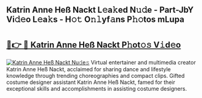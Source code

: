 ## Katrin Anne Heß Nackt L𝚎a𝚔ed N𝚞𝚍e - Part-JbY Vi𝚍𝚎o L𝚎a𝚔s - H𝚘𝚝 O𝚗𝚕yf𝚊ns P𝚑𝚘tos mLupa

# <h2><a href="http://kf65ub7.oniu.top/?m=Katrin+Anne+He%c3%9f+Nackt">🔗👉 🔴 Katrin Anne Heß Nackt P𝚑ot𝚘𝚜 V𝚒d𝚎o</a></h2>

[![Katrin Anne Heß Nackt Nu𝚍e𝚜](https://i.imgur.com/0qMVB7G.gif)](http://kf65ub7.oniu.top/?m=Katrin+Anne+He%c3%9f+Nackt)
Virtual entertainer and multimedia creator Katrin Anne Heß Nackt, acclaimed for sharing dance and lifestyle knowledge through trending choreographies and compact clips. Gifted costume designer assistant Katrin Anne Heß Nackt, famed for their exceptional skills and accomplishments in assisting costume designers.  
